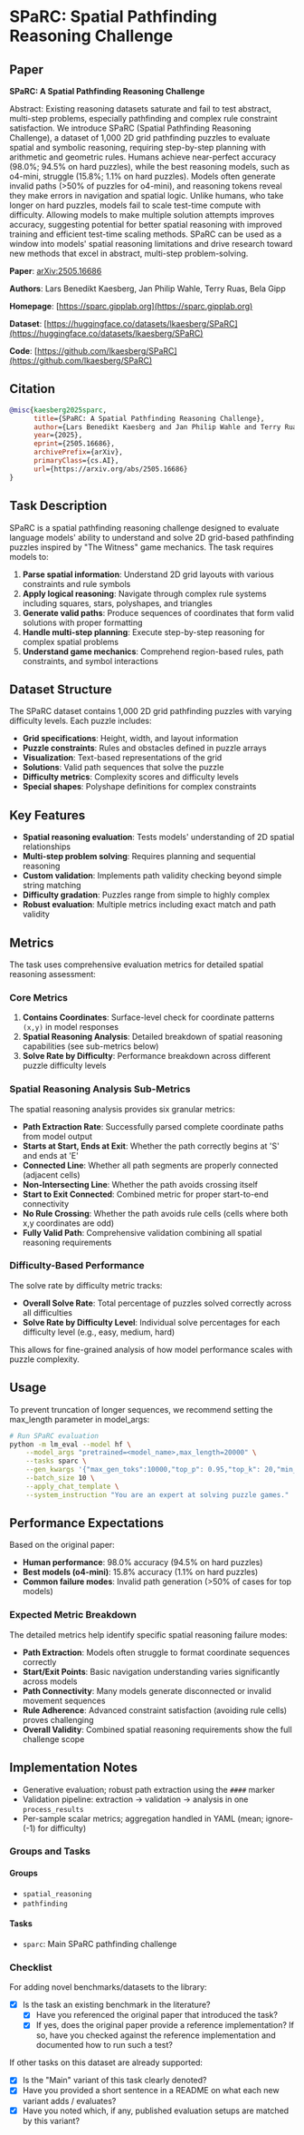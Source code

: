 # SPaRC: Spatial Pathfinding Reasoning Challenge

## Paper

**SPaRC: A Spatial Pathfinding Reasoning Challenge**

Abstract: Existing reasoning datasets saturate and fail to test abstract, multi-step problems, especially pathfinding and complex rule constraint satisfaction. We introduce SPaRC (Spatial Pathfinding Reasoning Challenge), a dataset of 1,000 2D grid pathfinding puzzles to evaluate spatial and symbolic reasoning, requiring step-by-step planning with arithmetic and geometric rules. Humans achieve near-perfect accuracy (98.0%; 94.5% on hard puzzles), while the best reasoning models, such as o4-mini, struggle (15.8%; 1.1% on hard puzzles). Models often generate invalid paths (>50% of puzzles for o4-mini), and reasoning tokens reveal they make errors in navigation and spatial logic. Unlike humans, who take longer on hard puzzles, models fail to scale test-time compute with difficulty. Allowing models to make multiple solution attempts improves accuracy, suggesting potential for better spatial reasoning with improved training and efficient test-time scaling methods. SPaRC can be used as a window into models' spatial reasoning limitations and drive research toward new methods that excel in abstract, multi-step problem-solving.

**Paper**: [arXiv:2505.16686](https://arxiv.org/abs/2505.16686)

**Authors**: Lars Benedikt Kaesberg, Jan Philip Wahle, Terry Ruas, Bela Gipp

**Homepage**: [https://sparc.gipplab.org](https://sparc.gipplab.org)

**Dataset**: [https://huggingface.co/datasets/lkaesberg/SPaRC](https://huggingface.co/datasets/lkaesberg/SPaRC)

**Code**: [https://github.com/lkaesberg/SPaRC](https://github.com/lkaesberg/SPaRC)

## Citation

```bibtex
@misc{kaesberg2025sparc,
      title={SPaRC: A Spatial Pathfinding Reasoning Challenge},
      author={Lars Benedikt Kaesberg and Jan Philip Wahle and Terry Ruas and Bela Gipp},
      year={2025},
      eprint={2505.16686},
      archivePrefix={arXiv},
      primaryClass={cs.AI},
      url={https://arxiv.org/abs/2505.16686}
}
```

## Task Description

SPaRC is a spatial pathfinding reasoning challenge designed to evaluate language models' ability to understand and solve 2D grid-based pathfinding puzzles inspired by "The Witness" game mechanics. The task requires models to:

1. **Parse spatial information**: Understand 2D grid layouts with various constraints and rule symbols
2. **Apply logical reasoning**: Navigate through complex rule systems including squares, stars, polyshapes, and triangles  
3. **Generate valid paths**: Produce sequences of coordinates that form valid solutions with proper formatting
4. **Handle multi-step planning**: Execute step-by-step reasoning for complex spatial problems
5. **Understand game mechanics**: Comprehend region-based rules, path constraints, and symbol interactions

## Dataset Structure

The SPaRC dataset contains 1,000 2D grid pathfinding puzzles with varying difficulty levels. Each puzzle includes:

- **Grid specifications**: Height, width, and layout information
- **Puzzle constraints**: Rules and obstacles defined in puzzle arrays
- **Visualization**: Text-based representations of the grid
- **Solutions**: Valid path sequences that solve the puzzle
- **Difficulty metrics**: Complexity scores and difficulty levels
- **Special shapes**: Polyshape definitions for complex constraints

## Key Features

- **Spatial reasoning evaluation**: Tests models' understanding of 2D spatial relationships
- **Multi-step problem solving**: Requires planning and sequential reasoning
- **Custom validation**: Implements path validity checking beyond simple string matching
- **Difficulty gradation**: Puzzles range from simple to highly complex
- **Robust evaluation**: Multiple metrics including exact match and path validity

## Metrics

The task uses comprehensive evaluation metrics for detailed spatial reasoning assessment:

### Core Metrics
1. **Contains Coordinates**: Surface-level check for coordinate patterns `(x,y)` in model responses
3. **Spatial Reasoning Analysis**: Detailed breakdown of spatial reasoning capabilities (see sub-metrics below)
4. **Solve Rate by Difficulty**: Performance breakdown across different puzzle difficulty levels

### Spatial Reasoning Analysis Sub-Metrics
The spatial reasoning analysis provides six granular metrics:

- **Path Extraction Rate**: Successfully parsed complete coordinate paths from model output
- **Starts at Start, Ends at Exit**: Whether the path correctly begins at 'S' and ends at 'E'
- **Connected Line**: Whether all path segments are properly connected (adjacent cells)
- **Non-Intersecting Line**: Whether the path avoids crossing itself
- **Start to Exit Connected**: Combined metric for proper start-to-end connectivity
- **No Rule Crossing**: Whether the path avoids rule cells (cells where both x,y coordinates are odd)
- **Fully Valid Path**: Comprehensive validation combining all spatial reasoning requirements

### Difficulty-Based Performance
The solve rate by difficulty metric tracks:

- **Overall Solve Rate**: Total percentage of puzzles solved correctly across all difficulties
- **Solve Rate by Difficulty Level**: Individual solve percentages for each difficulty level (e.g., easy, medium, hard)

This allows for fine-grained analysis of how model performance scales with puzzle complexity.

## Usage

To prevent truncation of longer sequences, we recommend setting the max_length parameter in model_args:

```bash
# Run SPaRC evaluation
python -m lm_eval --model hf \
    --model_args "pretrained=<model_name>,max_length=20000" \
    --tasks sparc \
    --gen_kwargs '{"max_gen_toks":10000,"top_p": 0.95,"top_k": 20,"min_p": 0}' \
    --batch_size 10 \
    --apply_chat_template \
    --system_instruction "You are an expert at solving puzzle games."
```

## Performance Expectations

Based on the original paper:
- **Human performance**: 98.0% accuracy (94.5% on hard puzzles)
- **Best models (o4-mini)**: 15.8% accuracy (1.1% on hard puzzles)
- **Common failure modes**: Invalid path generation (>50% of cases for top models)

### Expected Metric Breakdown
The detailed metrics help identify specific spatial reasoning failure modes:
- **Path Extraction**: Models often struggle to format coordinate sequences correctly
- **Start/Exit Points**: Basic navigation understanding varies significantly across models
- **Path Connectivity**: Many models generate disconnected or invalid movement sequences
- **Rule Adherence**: Advanced constraint satisfaction (avoiding rule cells) proves challenging
- **Overall Validity**: Combined spatial reasoning requirements show the full challenge scope

## Implementation Notes

- Generative evaluation; robust path extraction using the `####` marker
- Validation pipeline: extraction → validation → analysis in one `process_results`
- Per-sample scalar metrics; aggregation handled in YAML (mean; ignore-(-1) for difficulty)

### Groups and Tasks

#### Groups
- `spatial_reasoning`
- `pathfinding`

#### Tasks
- `sparc`: Main SPaRC pathfinding challenge

### Checklist

For adding novel benchmarks/datasets to the library:
- [x] Is the task an existing benchmark in the literature?
  - [x] Have you referenced the original paper that introduced the task?
  - [x] If yes, does the original paper provide a reference implementation? If so, have you checked against the reference implementation and documented how to run such a test?

If other tasks on this dataset are already supported:
- [x] Is the "Main" variant of this task clearly denoted?
- [x] Have you provided a short sentence in a README on what each new variant adds / evaluates?
- [x] Have you noted which, if any, published evaluation setups are matched by this variant? 